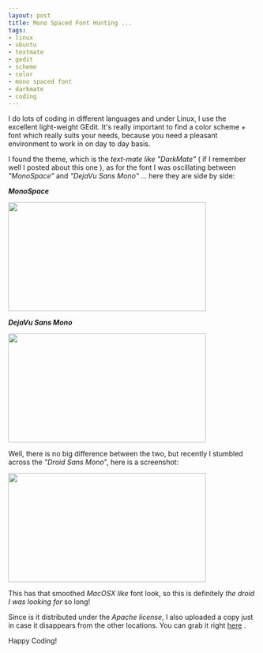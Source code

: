 ```yaml
--- 
layout: post
title: Mono Spaced Font Hunting ...
tags: 
- linux
- ubuntu
- textmate
- gedit
- scheme
- color
- mono spaced font
- darkmate
- coding
---
```

I do lots of coding in different languages and under Linux, I use the excellent light-weight GEdit. It's really important to find a color scheme + font which really suits your needs, because you need a pleasant environment to work in on day to day basis.

I found the theme, which is the <em>text-mate like</em> <em>"DarkMate"</em> ( if I remember well I posted about this one ), as for the font I was oscillating between <em>"MonoSpace"</em> and <em>"DejaVu Sans Mono"</em> ... here they are side by side:

<em><strong>MonoSpace</strong></em>

<a class="image" href="{{ site.url }}/images/2008/06/gedit_monospace.png"><img class="alignnone size-thumbnail wp-image-236" title="gedit_monospace" src="{{ site.url }}/images/2008/06/gedit_monospace-400x221.png" alt="" width="400" height="221" /></a>

<em><strong>DejaVu Sans Mono</strong></em>

<a class="image" href="{{ site.url }}/images/2008/06/dejavu_sans_mono_gedit.png"><img class="alignnone size-thumbnail wp-image-237" title="dejavu_sans_mono_gedit" src="{{ site.url }}/images/2008/06/dejavu_sans_mono_gedit-400x221.png" alt="" width="400" height="221" /></a>

Well, there is no big difference between the two, but recently I stumbled across the <em>"Droid Sans Mono</em>", here is a screenshot:

<a class="image" href="{{ site.url }}/images/2008/06/droid_sans_mono_gedit.png"><img class="alignnone size-thumbnail wp-image-238" title="droid_sans_mono_gedit" src="{{ site.url }}/images/2008/06/droid_sans_mono_gedit-400x221.png" alt="" width="400" height="221" /></a>

This has that smoothed <em>MacOSX like</em> font look, so this is definitely <em>the droid I was looking for</em> so long!

Since is it distributed under the <em>Apache license</em>, I also uploaded a copy just in case it disappears from the other locations. You can grab it right <a class="image" href="{{ site.url }}/images/2008/06/droidsansmono.zip">here</a> .

Happy Coding!
